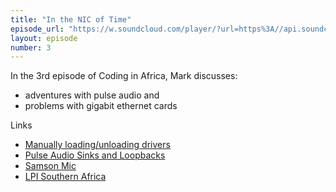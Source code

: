 ```yaml
---
title: "In the NIC of Time"
episode_url: "https://w.soundcloud.com/player/?url=https%3A//api.soundcloud.com/tracks/218066526"
layout: episode
number: 3
---
```


In the 3rd episode of Coding in Africa, Mark discusses:

- adventures with pulse audio and
- problems with gigabit ethernet cards

Links

- [Manually loading/unloading drivers](https://lwn.net/Articles/143397/)
- [Pulse Audio Sinks and Loopbacks](http://www.freedesktop.org/wiki/Software/PulseAudio/Documentation/User/Modules/)
- [Samson Mic](http://www.samsontech.com/samson/products/microphones/usb-microphones/c03u/)
- [LPI Southern Africa](http://south-africa.lpi.org/)
